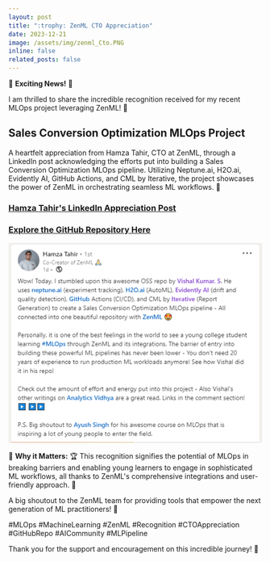```yaml
---
layout: post
title: ":trophy: ZenML CTO Appreciation"
date: 2023-12-21
image: /assets/img/zenml_Cto.PNG
inline: false
related_posts: false
---
```


:partying_face: **Exciting News!** :rocket:

I am thrilled to share the incredible recognition received for my recent MLOps project leveraging ZenML! :tada:

## Sales Conversion Optimization MLOps Project

A heartfelt appreciation from Hamza Tahir, CTO at ZenML, through a LinkedIn post acknowledging the efforts put into building a Sales Conversion Optimization MLOps pipeline. Utilizing Neptune.ai, H2O.ai, Evidently AI, GitHub Actions, and CML by Iterative, the project showcases the power of ZenML in orchestrating seamless ML workflows. :muscle:


### [Hamza Tahir's LinkedIn Appreciation Post](https://www.linkedin.com/posts/hamzatahirofficial_mlops-activity-7143544620713521153-O-xz?utm_source=share&utm_medium=member_desktop)

### [Explore the GitHub Repository Here](https://github.com/VishalKumar-S/Sales_Conversion_Optimization_MLOps_Project)

![LinkedIn Post ](/assets/img/zenmlctoappreciation.PNG)

:star2: **Why it Matters:** :trophy:
This recognition signifies the potential of MLOps in breaking barriers and enabling young learners to engage in sophisticated ML workflows, all thanks to ZenML's comprehensive integrations and user-friendly approach. :raised_hands:

A big shoutout to the ZenML team for providing tools that empower the next generation of ML practitioners! :clap:

#MLOps #MachineLearning #ZenML #Recognition #CTOAppreciation #GitHubRepo #AICommunity #MLPipeline

Thank you for the support and encouragement on this incredible journey! :rocket:
